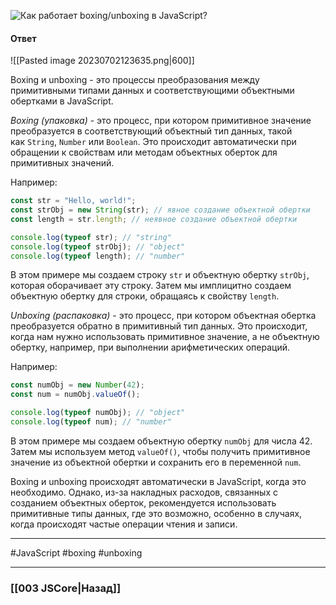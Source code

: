 ![Как работает boxing/unboxing в JavaScript?](https://youtu.be/G4iYlbilozM?t=149)

#### Ответ

![[Pasted image 20230702123635.png|600]]

Boxing и unboxing - это процессы преобразования между примитивными типами данных и соответствующими объектными обертками в JavaScript.

*Boxing (упаковка)* - это процесс, при котором примитивное значение преобразуется в соответствующий объектный тип данных, такой как `String`, `Number` или `Boolean`. Это происходит автоматически при обращении к свойствам или методам объектных оберток для примитивных значений.

Например:

```javascript
const str = "Hello, world!";
const strObj = new String(str); // явное создание объектной обертки
const length = str.length; // неявное создание объектной обертки

console.log(typeof str); // "string"
console.log(typeof strObj); // "object"
console.log(typeof length); // "number"
```

В этом примере мы создаем строку `str` и объектную обертку `strObj`, которая оборачивает эту строку. Затем мы имплицитно создаем объектную обертку для строки, обращаясь к свойству `length`.

*Unboxing (распаковка)* - это процесс, при котором объектная обертка преобразуется обратно в примитивный тип данных. Это происходит, когда нам нужно использовать примитивное значение, а не объектную обертку, например, при выполнении арифметических операций.

Например:

```javascript
const numObj = new Number(42);
const num = numObj.valueOf();

console.log(typeof numObj); // "object"
console.log(typeof num); // "number"
```

В этом примере мы создаем объектную обертку `numObj` для числа 42. Затем мы используем метод `valueOf()`, чтобы получить примитивное значение из объектной обертки и сохранить его в переменной `num`.

Boxing и unboxing происходят автоматически в JavaScript, когда это необходимо. Однако, из-за накладных расходов, связанных с созданием объектных оберток, рекомендуется использовать примитивные типы данных, где это возможно, особенно в случаях, когда происходят частые операции чтения и записи.

___
#JavaScript #boxing #unboxing

___

### [[003 JSCore|Назад]]